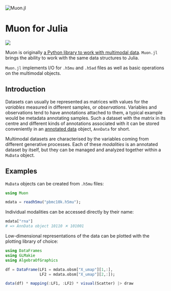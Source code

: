 ![Muon.jl](https://user-images.githubusercontent.com/32863903/112323914-864a0f80-8cb2-11eb-91ae-375cdb61cd1b.png)

# Muon for Julia

[![](https://img.shields.io/badge/docs-dev-blue.svg)](https://pmbio.github.io/Muon.jl/dev)

Muon is originally [a Python library to work with multimodal data](https://github.com/pmbio/muon). `Muon.jl` brings the ability to work with the same data structures to Julia.

`Muon.jl` implements I/O for `.h5mu` and `.h5ad` files as well as basic operations on the multimodal objects.

## Introduction

Datasets can usually be represented as matrices with values for the _variables_ measured in different samples, or _observations_. Variables and observations tend to have annotations attached to them, a typical example would be metadata annotating samples. Such a dataset with the matrix in its centre and different kinds of annotations associated with it can be stored conveniently in an [annotated data](https://anndata.readthedocs.io/en/latest/) object, `AnnData` for short.

Multimodal datasets are characterised by the variables coming from different generative processes. Each of these _modalities_ is an annotated dataset by itself, but they can be managed and analyzed together within a `MuData` object.

## Examples

`MuData` objects can be created from `.h5mu` files:

```julia
using Muon

mdata = readh5mu("pbmc10k.h5mu");
```

Individual modalities can be accessed directly by their name:

```julia
mdata["rna"]
# => AnnData object 10110 ✕ 101001
```

Low-dimensional representations of the data can be plotted with the plotting library of choice:

```julia
using DataFrames
using GLMakie
using AlgebraOfGraphics

df = DataFrame(LF1 = mdata.obsm["X_umap"][1,:],
               LF2 = mdata.obsm["X_umap"][2,:]);

data(df) * mapping(:LF1, :LF2) * visual(Scatter) |> draw
```

